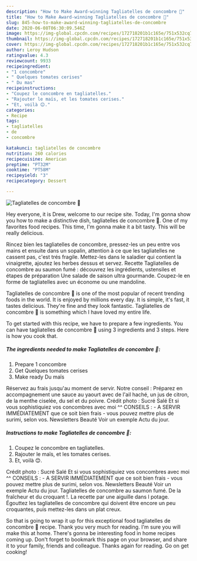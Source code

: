 ```yaml
---
description: "How to Make Award-winning Tagliatelles de concombre 🥒"
title: "How to Make Award-winning Tagliatelles de concombre 🥒"
slug: 845-how-to-make-award-winning-tagliatelles-de-concombre
date: 2020-06-08T06:30:09.546Z
image: https://img-global.cpcdn.com/recipes/172718201b1c165e/751x532cq70/tagliatelles-de-concombre-🥒-photo-principale-de-la-recette.jpg
thumbnail: https://img-global.cpcdn.com/recipes/172718201b1c165e/751x532cq70/tagliatelles-de-concombre-🥒-photo-principale-de-la-recette.jpg
cover: https://img-global.cpcdn.com/recipes/172718201b1c165e/751x532cq70/tagliatelles-de-concombre-🥒-photo-principale-de-la-recette.jpg
author: Leroy Hudson
ratingvalue: 4.3
reviewcount: 9933
recipeingredient:
- "1 concombre"
- " Quelques tomates cerises"
- " Du mas"
recipeinstructions:
- "Coupez le concombre en tagliatelles."
- "Rajouter le maïs, et les tomates cerises."
- "Et, voilà 😊."
categories:
- Recipe
tags:
- tagliatelles
- de
- concombre

katakunci: tagliatelles de concombre 
nutrition: 260 calories
recipecuisine: American
preptime: "PT32M"
cooktime: "PT58M"
recipeyield: "3"
recipecategory: Dessert

---
```



![Tagliatelles de concombre 🥒](https://img-global.cpcdn.com/recipes/172718201b1c165e/751x532cq70/tagliatelles-de-concombre-🥒-photo-principale-de-la-recette.jpg)

Hey everyone, it is Drew, welcome to our recipe site. Today, I'm gonna show you how to make a distinctive dish, tagliatelles de concombre 🥒. One of my favorites food recipes. This time, I'm gonna make it a bit tasty. This will be really delicious.

Rincez bien les tagliatelles de concombre, pressez-les un peu entre vos mains et ensuite dans un sopalin, attention à ce que les tagliatelles ne cassent pas, c&#39;est trés fragile. Mettez-les dans le saladier qui contient la vinaigrette, ajoutez les herbes dessus et servez. Recette Tagliatelles de concombre au saumon fumé : découvrez les ingrédients, ustensiles et étapes de préparation Une salade de saison ultra gourmande. Coupez-le en forme de tagliatelles avec un économe ou une mandoline.

Tagliatelles de concombre 🥒 is one of the most popular of recent trending foods in the world. It is enjoyed by millions every day. It is simple, it's fast, it tastes delicious. They're fine and they look fantastic. Tagliatelles de concombre 🥒 is something which I have loved my entire life.


To get started with this recipe, we have to prepare a few ingredients. You can have tagliatelles de concombre 🥒 using 3 ingredients and 3 steps. Here is how you cook that.

<!--inarticleads1-->

##### The ingredients needed to make Tagliatelles de concombre 🥒:

1. Prepare 1 concombre
1. Get  Quelques tomates cerises
1. Make ready  Du maïs


Réservez au frais jusqu&#39;au moment de servir. Notre conseil : Préparez en accompagnement une sauce au yaourt avec de l&#39;ail haché, un jus de citron, de la menthe ciselée, du sel et du poivre. Crédit photo : Sucré Salé Et si vous sophistiquiez vos concombres avec moi ^^ CONSEILS : - A SERVIR IMMÉDIATEMENT que ce soit bien frais - vous pouvez mettre plus de surimi, selon vos. Newsletters Beauté Voir un exemple Actu du jour. 

<!--inarticleads2-->

##### Instructions to make Tagliatelles de concombre 🥒:

1. Coupez le concombre en tagliatelles.
1. Rajouter le maïs, et les tomates cerises.
1. Et, voilà 😊.


Crédit photo : Sucré Salé Et si vous sophistiquiez vos concombres avec moi ^^ CONSEILS : - A SERVIR IMMÉDIATEMENT que ce soit bien frais - vous pouvez mettre plus de surimi, selon vos. Newsletters Beauté Voir un exemple Actu du jour. Tagliatelles de concombre au saumon fumé. De la fraîcheur et du croquant !. La recette par une aiguille dans l potage. Égouttez les tagliatelles de concombre qui doivent être encore un peu croquantes, puis mettez-les dans un plat creux. 

So that is going to wrap it up for this exceptional food tagliatelles de concombre 🥒 recipe. Thank you very much for reading. I'm sure you will make this at home. There's gonna be interesting food in home recipes coming up. Don't forget to bookmark this page on your browser, and share it to your family, friends and colleague. Thanks again for reading. Go on get cooking!
